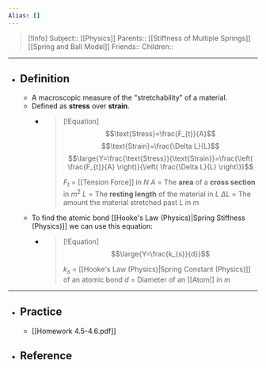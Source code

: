 ```yaml
---
Alias: []
---
```

> [!Info]
> Subject:: [[Physics]]
> Parents:: [[Stiffness of Multiple Springs]] [[Spring and Ball Model]]
> Friends:: 
> Children:: 
---
- ## Definition
	- A macroscopic measure of the "stretchability" of a material.
	- Defined as **stress** over **strain**.
		- > [!Equation]
		  > $$\text{Stress}=\frac{F_{t}}{A}$$
		  > $$\text{Strain}=\frac{\Delta L}{L}$$
		  > $$\large{Y=\frac{\text{Stress}}{\text{Strain}}=\frac{\left( \frac{F_{t}}{A} \right)}{\left( \frac{\Delta L}{L} \right)}}$$
		  > 
		  > $F_{t}$ = [[Tension Force]] in $N$
		  > $A$ = The **area** of a **cross section** in $m^2$
		  > $L$ = The **resting length** of the material in $L$
		  > $\Delta L$ = The amount the material stretched past $L$ in $m$
	- To find the atomic bond [[Hooke's Law (Physics)|Spring Stiffness (Physics)]] we can use this equation:
		- > [!Equation]
		  > $$\large{Y=\frac{k_{s}}{d}}$$
		  > 
		  > $k_{s}$ = [[Hooke's Law (Physics)|Spring Constant (Physics)]] of an atomic bond
		  > $d$ = Diameter of an [[Atom]] in $m$
---
- ## Practice
	- [[Homework 4.5-4.6.pdf]]
- ## Reference